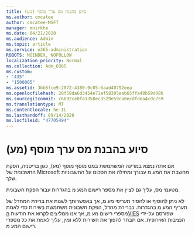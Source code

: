 ```yaml
---
title: סיוע בהבנת מס ערך מוסף (מע)
ms.author: cmcatee
author: cmcatee-MSFT
manager: mnirkhe
ms.date: 04/21/2020
ms.audience: Admin
ms.topic: article
ms.service: o365-administration
ROBOTS: NOINDEX, NOFOLLOW
localization_priority: Normal
ms.collection: Adm_O365
ms.custom:
- "435"
- "1500005"
ms.assetid: 3bb6fce9-2072-4380-9c05-6aad40792eea
ms.openlocfilehash: 28f58da6d3454e71af58305eab65ffa49b59d08b
ms.sourcegitcommit: c6692ce0fa1358ec3529e59ca0ecdfdea4cdc759
ms.translationtype: MT
ms.contentlocale: he-IL
ms.lasthandoff: 09/14/2020
ms.locfileid: "47705494"
---
```

# <a name="help-understanding-value-added-tax-vat"></a>סיוע בהבנת מס ערך מוסף (מע)

אם אתה נמצא במדינה המשתמשת במס מוסף מוסף (מע), כגון בריטניה, הפקת החשבונית של Microsoft מחשבת את המע מ עבורך ומחילה את הסכום על החשבוניות שלך.
  
מטעמי מס, עליך גם לציין את מספר רישום המע מ בהגדרות עבור הפקת חשבונית.
  
לא ניתן להוסיף או להסיר תעריפי מע מ, אך באפשרותך לשנות את ברירת המחדל של תעריף המע מ בהגדרות. כברירת מחדל, הפקת חשבונית משתמשת בשירות כדי לאמת מספרי רישום מע מ, אך אנו ממליצים לקרוא את הודעות [הVIES](https://go.microsoft.com/fwlink/?LinkID=841741) שפורסם על-ידי הנציבות האירופית. אם תבחר להפוך את השירות ללא זמין, עליך לאמת את כל מספרי רישום המע מ.